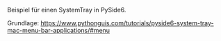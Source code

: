 Beispiel für einen SystemTray in PySide6.

Grundlage: https://www.pythonguis.com/tutorials/pyside6-system-tray-mac-menu-bar-applications/#menu
